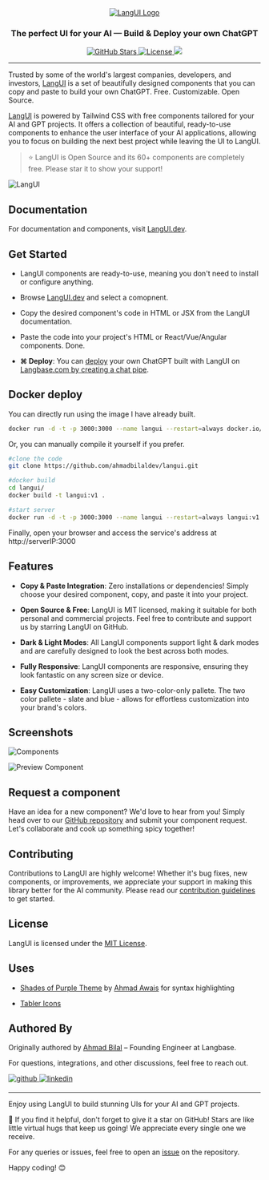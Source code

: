 <div align="center">
  <a href="https://www.LangUI.dev">
    <img src="./public/logo.png" alt="LangUI Logo">
  </a>
</div>

<h3 align="center">The perfect UI for your AI — Build & Deploy your own ChatGPT</h3>

<p align="center">
  <a href="https://github.com/LangbaseInc/LangUI/stargazers">
    <img src="https://img.shields.io/github/stars/LangbaseInc/langui?style=for-the-badge&label=%E2%98%85%20STAR%20US&color=%23000000" alt="GitHub Stars">
  </a>
  <a aria-label="License" href="https://github.com/LangbaseInc/langui/blob/main/LICENSE">
    <img src="https://img.shields.io/badge/license-MIT-blue.svg?style=for-the-badge&color=%23000000" alt="License">
  </a>
  <a aria-label="Langbase logo" href="https://beta.langbase.com/">
    <img src="https://img.shields.io/badge/DEPLOY%20ON-%E2%8C%98%20Langbase-000000.svg?style=for-the-badge&logo=%E2%8C%98%20Langbase&logoColor=000000">
  </a>
</p>
<hr/>

Trusted by some of the world's largest companies, developers, and investors, [LangUI](https://www.LangUI.dev) is a set of beautifully designed components that you can copy and paste to build your own ChatGPT. Free. Customizable. Open Source. 

[LangUI](https://www.LangUI.dev) is powered by Tailwind CSS with free components tailored for your AI and GPT projects. It offers a collection of beautiful, ready-to-use components to enhance the user interface of your AI applications, allowing you to focus on building the next best project while leaving the UI to LangUI.

> ⭐️ LangUI is Open Source and its 60+ components are completely free. Please star it to show your support!

![LangUI](./screenshots/1.png)

## Documentation

For documentation and components, visit [LangUI.dev](https://www.langui.dev/).

## Get Started

- LangUI components are ready-to-use, meaning you don't need to install or configure anything.

- Browse [LangUI.dev](https://www.langui.dev/) and select a comopnent.

- Copy the desired component's code in HTML or JSX from the LangUI documentation.

- Paste the code into your project's HTML or React/Vue/Angular components. Done.

- **⌘ Deploy**: You can [deploy](https://beta.langbase.com/) your own ChatGPT built with LangUI on [Langbase.com by creating a chat pipe](https://langbase.com/docs/pipe/quickstart).

## Docker deploy

You can directly run using the image I have already built.
```sh
docker run -d -t -p 3000:3000 --name langui --restart=always docker.io/wenyang0/langui:latest
```

Or, you can manually compile it yourself if you prefer.

```sh
#clone the code 
git clone https://github.com/ahmadbilaldev/langui.git

#docker build 
cd langui/
docker build -t langui:v1 .

#start server 
docker run -d -t -p 3000:3000 --name langui --restart=always langui:v1
```
Finally, open your browser and access the service's address at http://serverIP:3000

## Features

- **Copy & Paste Integration**: Zero installations or dependencies! Simply choose your desired component, copy, and paste it into your project.

- **Open Source & Free**: LangUI is MIT licensed, making it suitable for both personal and commercial projects. Feel free to contribute and support us by starring LangUI on GitHub.

- **Dark & Light Modes**: All LangUI components support light & dark modes and are carefully designed to look the best across both modes.

- **Fully Responsive**: LangUI components are responsive, ensuring they look fantastic on any screen size or device.

- **Easy Customization**: LangUI uses a two-color-only pallete. The two color pallete - slate and blue - allows for effortless customization into your brand's colors.

## Screenshots

![Components](./screenshots/2.png)

![Preview Component](./screenshots/3.png)

## Request a component

Have an idea for a new component? We'd love to hear from you! Simply head over to our [GitHub repository](https://github.com/ahmadbilaldev/LangUI) and submit your component request. Let's collaborate and cook up something spicy together!

## Contributing

Contributions to LangUI are highly welcome! Whether it's bug fixes, new components, or improvements, we appreciate your support in making this library better for the AI community. Please read our [contribution guidelines](CONTRIBUTING.md) to get started.

## License

LangUI is licensed under the [MIT License](LICENSE).

## Uses

- [Shades of Purple Theme](https://shadesofpurple.pro/) by [Ahmad Awais](https://ahmadawais.com/) for syntax highlighting

- [Tabler Icons](https://tabler-icons.io/)

## Authored By

Originally authored by [Ahmad Bilal](https://github.com/ahmadbilaldev) – Founding Engineer at Langbase.

For questions, integrations, and other discussions, feel free to reach out. 

<a href="https://github.com/ahmadbilaldev" target="_blank">
<img src=https://img.shields.io/badge/github-%2324292e.svg?&style=for-the-badge&logo=github&logoColor=white alt=github style="margin-bottom: 5px;" />
</a>
<a href="https://linkedin.com/in/ahmadbilaldev" target="_blank">
<img src=https://img.shields.io/badge/linkedin-%231E77B5.svg?&style=for-the-badge&logo=linkedin&logoColor=white alt=linkedin style="margin-bottom: 5px;" />
</a>

---

Enjoy using LangUI to build stunning UIs for your AI and GPT projects.

🌟 If you find it helpful, don't forget to give it a star on GitHub! Stars are like little virtual hugs that keep us going! We appreciate every single one we receive.

For any queries or issues, feel free to open an [issue](https://github.com/ahmadbilaldev/LangUI/issues) on the repository.

Happy coding! 😊
